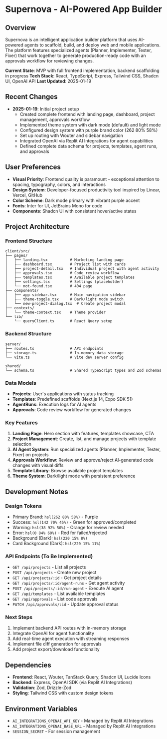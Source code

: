 # Supernova - AI-Powered App Builder

## Overview
Supernova is an intelligent application builder platform that uses AI-powered agents to scaffold, build, and deploy web and mobile applications. The platform features specialized agents (Planner, Implementer, Tester, Fixer) that work together to generate production-ready code with an approvals workflow for reviewing changes.

**Current State**: MVP with full frontend implementation, backend scaffolding in progress
**Tech Stack**: React, TypeScript, Express, Tailwind CSS, Shadcn UI, OpenAI API
**Last Updated**: 2025-01-19

## Recent Changes
- **2025-01-19**: Initial project setup
  - Created complete frontend with landing page, dashboard, project management, approvals workflow
  - Implemented theme system with dark mode (default) and light mode
  - Configured design system with purple brand color (262 80% 58%)
  - Set up routing with Wouter and sidebar navigation
  - Integrated OpenAI via Replit AI Integrations for agent capabilities
  - Defined complete data schema for projects, templates, agent runs, and approvals

## User Preferences
- **Visual Priority**: Frontend quality is paramount - exceptional attention to spacing, typography, colors, and interactions
- **Design System**: Developer-focused productivity tool inspired by Linear, Vercel, GitHub
- **Color Scheme**: Dark mode primary with vibrant purple accent
- **Fonts**: Inter for UI, JetBrains Mono for code
- **Components**: Shadcn UI with consistent hover/active states

## Project Architecture

### Frontend Structure
```
client/src/
├── pages/
│   ├── landing.tsx          # Marketing landing page
│   ├── dashboard.tsx        # Project list with cards
│   ├── project-detail.tsx   # Individual project with agent activity
│   ├── approvals.tsx        # Code review workflow
│   ├── templates.tsx        # Available project templates
│   ├── settings.tsx         # Settings (placeholder)
│   └── not-found.tsx        # 404 page
├── components/
│   ├── app-sidebar.tsx      # Main navigation sidebar
│   ├── theme-toggle.tsx     # Dark/light mode switch
│   └── new-project-dialog.tsx  # Create project modal
├── contexts/
│   └── theme-context.tsx    # Theme provider
└── lib/
    └── queryClient.ts       # React Query setup
```

### Backend Structure
```
server/
├── routes.ts                # API endpoints
├── storage.ts               # In-memory data storage
└── vite.ts                  # Vite dev server config

shared/
└── schema.ts                # Shared TypeScript types and Zod schemas
```

### Data Models
- **Projects**: User's applications with status tracking
- **Templates**: Predefined scaffolds (Next.js 14, Expo SDK 51)
- **AgentRuns**: Execution logs for AI agents
- **Approvals**: Code review workflow for generated changes

### Key Features
1. **Landing Page**: Hero section with features, templates showcase, CTA
2. **Project Management**: Create, list, and manage projects with template selection
3. **AI Agent System**: Run specialized agents (Planner, Implementer, Tester, Fixer) on projects
4. **Approvals Workflow**: Review and approve/reject AI-generated code changes with visual diffs
5. **Template Library**: Browse available project templates
6. **Theme System**: Dark/light mode with persistent preference

## Development Notes

### Design Tokens
- Primary Brand: `hsl(262 80% 58%)` - Purple
- Success: `hsl(142 70% 45%)` - Green for approved/completed
- Warning: `hsl(38 92% 50%)` - Orange for review needed
- Error: `hsl(0 84% 60%)` - Red for failed/rejected
- Background (Dark): `hsl(220 15% 8%)`
- Card Background (Dark): `hsl(220 15% 11%)`

### API Endpoints (To Be Implemented)
- `GET /api/projects` - List all projects
- `POST /api/projects` - Create new project
- `GET /api/projects/:id` - Get project details
- `GET /api/projects/:id/agent-runs` - Get agent activity
- `POST /api/projects/:id/run-agent` - Execute AI agent
- `GET /api/templates` - List available templates
- `GET /api/approvals` - List code approvals
- `PATCH /api/approvals/:id` - Update approval status

### Next Steps
1. Implement backend API routes with in-memory storage
2. Integrate OpenAI for agent functionality
3. Add real-time agent execution with streaming responses
4. Implement file diff generation for approvals
5. Add project export/download functionality

## Dependencies
- **Frontend**: React, Wouter, TanStack Query, Shadcn UI, Lucide Icons
- **Backend**: Express, OpenAI SDK (via Replit AI Integrations)
- **Validation**: Zod, Drizzle-Zod
- **Styling**: Tailwind CSS with custom design tokens

## Environment Variables
- `AI_INTEGRATIONS_OPENAI_API_KEY` - Managed by Replit AI Integrations
- `AI_INTEGRATIONS_OPENAI_BASE_URL` - Managed by Replit AI Integrations
- `SESSION_SECRET` - For session management
